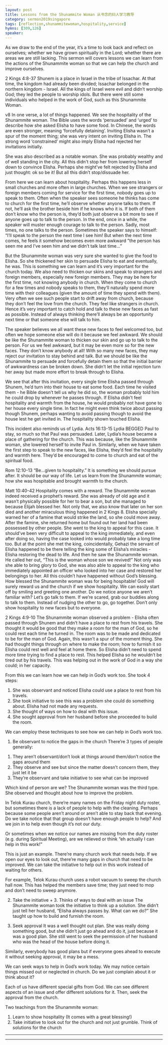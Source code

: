 ```yaml
---
layout: post
title: Lessons from the Shunammite Woman 从书念的妇人学习教导
category: sermon2019singapore
tags: [reflection,shunammitewoman,hospitality,service]
hymns: [309,126]
speaker: 
---
```


As we draw to the end of the year, it’s a time to look back and reflect on ourselves; whether we have grown spiritually in the Lord; whether there are areas we are still lacking. This sermon will covers lessons we can learn from the actions of the Shunammite woman so that we can help the church and improve ourselves.

2 Kings 4:8-37
Shunem is a place in Israel in the tribe of Issachar. At that time, the kingdom had already been divided; Issachar belonged in the northern kingdom - Israel. All the kings of Israel were evil and didn’t worship God; they led the people to worship idols. But there were still some individuals who helped in the work of God, such as this Shunammite Woman. 

v8 In one verse, a lot of things happened. We see the hospitality of the Shunammite woman. The Bible uses the words ‘persuaded’ and ‘urged’ to describe how she asked Elisha to have some food. In Chinese, the words are even stronger, meaning ‘forcefully detaining’. Inviting Elisha wasn’t a spur of the moment thing; she was very intent on inviting Elisha in. The strong word ‘constrained’ might also imply Elisha had rejected her invitations initially. 

She was also described as a notable woman. She was probably wealthy and of well standing in the city. All this didn't stop her from lowering herself down to convince Elisha. Perhaps she might’ve felt rejected by Elisha and just thought: ok so be it! But all this didn’t stop/dissuade her. 

From here we can learn about hospitality. Perhaps this happens less in small churches and more often in large churches. When we see strangers or foreign members coming for service for the first time, nobody goes up to speak to them. Often when the speaker sees someone he thinks has come to church for the first time, he’ll observe whether anyone talks to them. If not, he’ll ask the brother beside him if he knows who it is. If both of them don’t know who the person is, they’d both just observe a bit more to see if anyone goes up to talk to the person. In the end, once in a while, the speaker will muster enough courage to talk to the person. Sadly, most times, no one talks to the person. Sometimes the speaker says to himself: “I’ll speak to the person the next time I see him! But when the next time comes, he feels it somehow becomes even more awkward ”the person has seen me and I’ve seen him and we didn’t talk last time...”

But the Shunammite woman was very sure she wanted to give the food to Elisha. So she thickened her skin to persuade Elisha to eat and eventually, he was. This is something we can learn and it’s very important for the church today. We also need to thicken our skins and speak to strangers and foreign members, especially new foreign members. They may be here for the first time, not knowing anybody in church. When they come to church for a few times and nobody speaks to them, they’ll naturally spend more time with their colleagues (given the amount of time they spend with them). Very often we see such people start to drift away from church, because they don’t feel the love from the church. They feel like strangers in church. Hence it’s very important to catch hold and talk to these new faces as fast as possible. Instead of always thinking there’ll always be an opportunity next time or that someone else will talk to him. 

The speaker believes we all want these new faces to feel welcomed too, but often we hope someone else will do it because we feel awkward. We should be like the Shunammite woman to thicken our skin and go up to talk to the person. For us we feel awkward, but it may be even more so for the new faces. They don’t know anybody at all! With so many new faces, they may reject our invitation to stay behind and talk. But we should be like the Shunammite to persuade and forcefully detain them so that the initial barrier of awkwardness can be broken down. She didn’t let the initial rejection turn her away but made more effort to break through to Elisha. 

We see that after this invitation, every single time Elisha passed through Shunem, he’d turn into their house to eat some food. Each time he visited them - he Bible doesn’t tell us why he did so, the woman probably told him he could drop by whenever he passes through. If Elisha didn’t feel hospitality and warmth from the house, he would probably not have gone to her house every single time. In fact he might even think twice about passing though Shunem, perhaps wanting to avoid passing though to avoid the house lest he get invited in. The hospitality shown touched Elisha. 

This incident also reminds us of Lydia. 
Acts 16:13-15
Lydia BEGGED Paul to stay, so much so that Paul was persuaded. Later, Lydia’s house became a place of gathering for the church. This was because, like the Shunammite woman, she lowered herself to invite Paul in. Similarly, when we have taken the first step to speak to the new faces, like Elisha, they’d feel the hospitality and warmth here. They’d be encouraged to come to church and eat of the spiritual food. 

Rom 12:10-13
“Be...given to hospitality.” 
It is something we should pursue after. It should be our way of life. Let us learn from the Shunammite woman; how she was hospitable and brought warmth to the church. 

Matt 10:40-42
Hospitality comes with a reward. The Shunammite woman indeed received a prophet’s reward. She was already of old age and it wasn’t physically possible for her to bear a son, but she managed to because Elijah blessed her. Not only that, we also know that later on her son died and another miraculous thing happened in 2 Kings 8. Elisha specially warned her of a famine that would strike the land, so she could move away. After the famine, she returned home but found out her land had been possessed by other people. She went to the king to appeal for this case. It should’ve been very difficult to appeal to the king immediately, and even after doing so, having the case looked into would probably take a long time too. But at the point she met the king, coincidentally, Gehazi the servant of Elisha happened to be there telling the king some of Elisha’s miracles - Elisha restoring the dead to life. And then he saw the Shunammite woman. He called her out, “This is the woman whose son we revived!” Not only was she able to bring glory to God, she was also able to appeal to the king who immediately appointed an officer who looked into her case and restored her belongings to her. All this couldn’t have happened without God’s blessing. How blessed the Shunammite woman was for being hospitable! God will surely reward us and the church if we show hospitality. We can easily start off by smiling and greeting one another. Do we notice anyone we aren’t familiar with? Let’s go talk to them. If we’re scared, grab our buddies along to talk to them. Instead of nudging the other to go, go together. Don’t only show hospitality to new faces but to everyone. 

2 Kings 4:9-10
The Shunammite woman observed a problem - Elisha often passed through Shunem and didn’t have a place to rest from his travels. She thought it would be good that they make a room for the man of God, so he could rest each time he turned in. The room was to be made and dedicated to be for the man of God. Again, this wasn’t a spur of the moment thing. She had thought things through on where to make the room; how to furnish it so Elisha could rest well and feel at home there. So Elisha didn’t need to spend more time trying to find a place to rest. This helped Elisha so he wouldn’t be tired out by his travels. This was helping out in the work of God in a way she could; in her capacity. 

From this we can learn how we can help in God’s work too. She took 4 steps:
1. She was observant and noticed Elisha could use a place to rest from his travels.
2. She took initiative to see this was a problem she could do something about. Elisha had not made any requests. 
3. She thought of ways on how to deal with this issue. 
4. She sought approval from her husband before she proceeded to build the room. 

We can employ these techniques to see how we can help in God’s work too.
1. Be observant to notice the gaps in the church 
There’re 3 types of people generally:
1) They aren’t observant/don’t look at things around them/don’t notice the gaps around them 
2) They observe and see but since the matter doesn’t concern them, they just let it be 
3) They’re observant and take initiative to see what can be improved 

Which kind of person are we? The Shunammite woman was the third type. She observed and thought about how to improve the problem. 

In Telok Kurau church, there’re many names on the Friday night duty roster, but sometimes there is a lack of people to help with the cleaning. Perhaps because some people aren’t around or aren’t able to stay back that evening. Do we take notice that that group doesn’t have enough people to help? And we join in to help even though it’s not our duty.

Or sometimes when we notice our names are missing from the duty roster (e.g. during Spiritual Meeting), are we relieved or think “eh actually I can help in this work!”  

This is just an example. There’re many church work that needs help. If we open our eyes to look out, there’re many gaps in church that need to be improved. We can take the initiative to help out in this work instead of waiting for others.

For example, Telok Kurau church uses a robot vacuum to sweep the church hall now. This has helped the members save time; they just need to mop and don’t need to sweep anymore. 

2. Take the initiative + 3. Thinks of ways to deal with an issue
The Shunammite woman took the initiative to think up a solution. She didn’t just tell her husband, “Elisha always passes by. What can we do?” She taught up how to build and furnish the room. 

4. Seek approval
It was a well thought out plan. She was really doing something good, but she didn’t just go ahead and do it, just because it was a good plan. She still went to seek the permission of her husband who was the head of the house before doing it. 

Similarly, everybody has good plans but if everyone goes ahead to execute it without seeking approval, it may be a mess. 

We can seek ways to help in God’s work today. We may notice certain things missed out or neglected in church. Do we just complain about it or think about it?

Each of us have different special gifts from God. We can see different aspects of an issue and offer different solutions for it. Then, seek the approval from the church. 

Two teachings from the Shunammite woman:
1. Learn to show hospitality (It comes with a great blessing!)
2. Take initiative to look out for the church and not just grumble. Think of solutions for the church 



----
****
